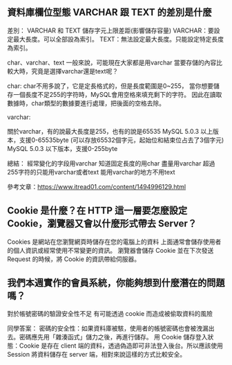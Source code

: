 ## 資料庫欄位型態 VARCHAR 跟 TEXT 的差別是什麼

差別：
VARCHAR 和 TEXT 儲存字元上限差距(影響儲存容量)
VARCHAR：要設定最大長度。可以全部設為索引。
TEXT：無法設定最大長度。只能設定特定長度為索引。

char、varchar、text
一般來說，可能現在大家都是用varchar
當要存儲的內容比較大時，究竟是選擇varchar還是text呢？

char: char不用多說了，它是定長格式的，但是長度範圍是0~255，
當你想要儲存一個長度不足255的字符時，MySQL會用空格來填充剩下的字符。
因此在讀取數據時，char類型的數據要進行處理，把後面的空格去除。

varchar: 

關於varchar，有的說最大長度是255，也有的說是65535
MySQL 5.0.3 以上版本，支援0-65535byte (可以存放65532個字元，起始位和結束位占去了3個字元)
MySQL 5.0.3 以下版本，支援0-255byte

總結：
經常變化的字段用varchar
知道固定長度的用char
盡量用varchar
超過255字符的只能用varchar或者text
能用varchar的地方不用text 

參考文章：https://www.itread01.com/content/1494996129.html

## Cookie 是什麼？在 HTTP 這一層要怎麼設定 Cookie，瀏覽器又會以什麼形式帶去 Server？

Cookies 是網站在您瀏覽網頁時儲存在您的電腦上的資料
上面通常會儲存使用者的個人資訊或經常使用不常變更的資訊。
瀏覽器會儲存 Cookie 並在下次發送 Request 的時候，將 Cookie 的資訊帶給伺服器。

## 我們本週實作的會員系統，你能夠想到什麼潛在的問題嗎？

對於帳號密碼的驗證安全性不足
有可能透過 cookie 而造成被偷取資料的風險

同學答案：
密碼的安全性：如果資料庫被駭，使用者的帳號密碼也會被洩漏出去。密碼應先用「雜湊函式」儲力之後，再進行儲存。
用 Cookie 儲存登入狀態：Cookie 是存在 client 端的資料，透過偽造即可非法登入後台。所以應該使用 Session 將資料儲存在 server 端，相對來說這樣的方式比較安全。
